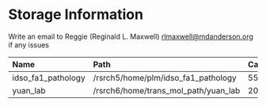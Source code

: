 # Storage Information
Write an email to Reggie (Reginald L. Maxwell) rlmaxwell@mdanderson.org if any issues

| Name                | Path                                  | Capacity     | Available  |
| :-------------------| :------------------------------------ | :----------- | :----------|
| idso_fa1_pathology  | /rsrch5/home/plm/idso_fa1_pathology   | 55 TB        | 26 TB      |
| yuan_lab            | /rsrch6/home/trans_mol_path/yuan_lab  | 203 TB       | 64 TB      |

